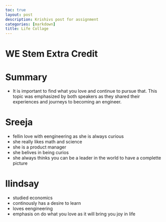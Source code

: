 ```yaml
---
toc: true
layout: post
description: Krishivs post for assignment 
categories: [markdown]
title: Life Collage
---
```



# WE Stem Extra Credit

# Summary 
- It is important to find what you love and continue to pursue that. This topic was emphasized by both speakers as they shared their experiences and journeys to becoming an engineer. 

# Sreeja
- fellin love with eengineering as she is always curious
- she really likes math and science
- she is a product manager
- she belives in being curios 
- she always thinks you can be a leader in the world to have a complette picture

# llindsay
- studied economics 
- continously has a desire to learn 
- loves eengineering 
- emphasis on do what you love as it will bring you joy in life